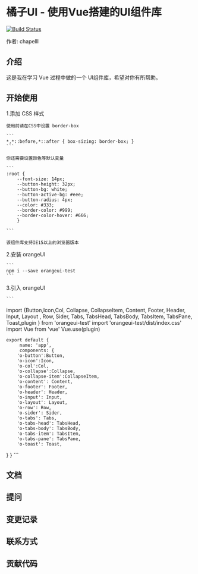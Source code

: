 # 橘子UI - 使用Vue搭建的UI组件库

[![Build Status](https://www.travis-ci.org/chapelll/orangeUI.svg?branch=master)](https://www.travis-ci.org/chapelll/orangeUI)

作者: chapelll

## 介绍

这是我在学习 Vue 过程中做的一个 UI组件库，希望对你有所帮助。

## 开始使用

1.添加 CSS 样式

    使用前请在CSS中设置 border-box

    ```
    *,*::before,*::after { box-sizing: border-box; }
    ```

    你还需要设置颜色等默认变量

    ```
    :root {
        --font-size: 14px;
        --button-height: 32px;
        --button-bg: white;
        --button-active-bg: #eee;
        --button-radius: 4px;
        --color: #333;
        --border-color: #999;
        --border-color-hover: #666;
        }

    ```

    该组件库支持IE15以上的浏览器版本

2.安装 orangeUI

    ```
    npm i --save orangeui-test
    ```

3.引入 orangeUI

    ```
   import {Button,Icon,Col, Collapse, CollapseItem, Content, Footer, Header, Input, Layout
         , Row, Sider, Tabs, TabsHead, TabsBody, TabsItem, TabsPane, Toast,plugin
       } from 'orangeui-test'
    import 'orangeui-test/dist/index.css'    
    import Vue from 'vue'
    Vue.use(plugin)

    export default {
         name: 'app',
         components: {
        'o-button':Button,
        'o-icon':Icon,
        'o-col':Col,
        'o-collapse':Collapse,
        'o-collapse-item':CollapseItem,
        'o-content': Content,
        'o-footer': Footer,
        'o-header': Header,
        'o-input': Input,
        'o-layout': Layout,
        'o-row': Row,
        'o-sider': Sider,
        'o-tabs': Tabs,
        'o-tabs-head': TabsHead,
        'o-tabs-body': TabsBody,
        'o-tabs-item': TabsItem,
        'o-tabs-pane': TabsPane,
        'o-toast': Toast,
 }
}
    ```

## 文档

## 提问

## 变更记录

## 联系方式

## 贡献代码

